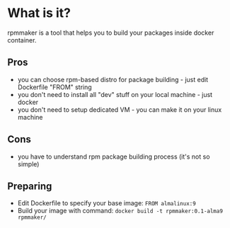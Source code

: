 # What is it?
rpmmaker is a tool that helps you to build your packages inside docker container.

## Pros
- you can choose rpm-based distro for package building - just edit Dockerfile "FROM" string
- you don't need to install all "dev" stuff on your local machine - just docker
- you don't need to setup dedicated VM - you can make it on your linux machine

## Cons
- you have to understand rpm package building process
 (it's not so simple)

## Preparing
- Edit Dockerfile to specify your base image: ```FROM almalinux:9```
- Build your image with command: ```docker build -t rpmmaker:0.1-alma9 rpmmaker/```
